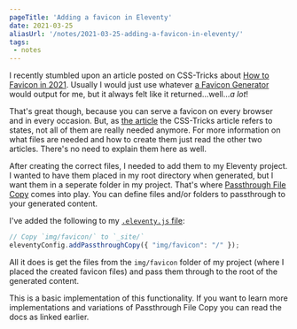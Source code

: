 ```yaml
---
pageTitle: 'Adding a favicon in Eleventy'
date: 2021-03-25
aliasUrl: '/notes/2021-03-25-adding-a-favicon-in-eleventy/'
tags:
 - notes
---
```

I recently stumbled upon an article posted on CSS-Tricks about [How to Favicon in 2021](https://css-tricks.com/how-to-favicon-in-2021/). Usually I would just use whatever [a Favicon Generator](https://realfavicongenerator.net/) would output for me, but it always felt like it returned...well..._a lot_! 

That's great though, because you can serve a favicon on every browser and in every occasion. But, as [the article](https://evilmartians.com/chronicles/how-to-favicon-in-2021-six-files-that-fit-most-needs) the CSS-Tricks article refers to states, not all of them are really needed anymore. For more information on what files are needed and how to create them just read the other two articles. There's no need to explain them here as well.

After creating the correct files, I needed to add them to my Eleventy project. I wanted to have them placed in my root directory when generated, but I want them in a seperate folder in my project. That's where [Passthrough File Copy](https://www.11ty.dev/docs/copy/) comes into play. You can define files and/or folders to passthrough to your generated content.

I've added the following to my [`.eleventy.js` file](https://github.com/bnijenhuis/bnijenhuis-nl/blob/main/.eleventy.js):

``` js
// Copy `img/favicon/` to `_site/`
eleventyConfig.addPassthroughCopy({ "img/favicon": "/" });
```

All it does is get the files from the `img/favicon` folder of my project (where I placed the created favicon files) and pass them through to the root of the generated content. 

This is a basic implementation of this functionality. If you want to learn more implementations and variations of Passthrough File Copy you can read the docs as linked earlier.